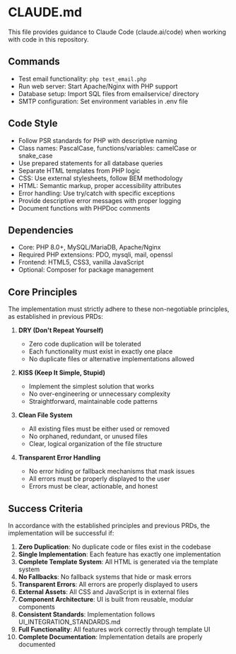 # CLAUDE.md

This file provides guidance to Claude Code (claude.ai/code) when working with code in this repository.

## Commands
- Test email functionality: `php test_email.php`
- Run web server: Start Apache/Nginx with PHP support
- Database setup: Import SQL files from emailservice/ directory
- SMTP configuration: Set environment variables in .env file

## Code Style
- Follow PSR standards for PHP with descriptive naming
- Class names: PascalCase, functions/variables: camelCase or snake_case
- Use prepared statements for all database queries
- Separate HTML templates from PHP logic
- CSS: Use external stylesheets, follow BEM methodology
- HTML: Semantic markup, proper accessibility attributes
- Error handling: Use try/catch with specific exceptions
- Provide descriptive error messages with proper logging
- Document functions with PHPDoc comments

## Dependencies
- Core: PHP 8.0+, MySQL/MariaDB, Apache/Nginx
- Required PHP extensions: PDO, mysqli, mail, openssl
- Frontend: HTML5, CSS3, vanilla JavaScript
- Optional: Composer for package management

## Core Principles

The implementation must strictly adhere to these non-negotiable principles, as established in previous PRDs:

1. **DRY (Don't Repeat Yourself)**
   - Zero code duplication will be tolerated
   - Each functionality must exist in exactly one place
   - No duplicate files or alternative implementations allowed

2. **KISS (Keep It Simple, Stupid)**
   - Implement the simplest solution that works
   - No over-engineering or unnecessary complexity
   - Straightforward, maintainable code patterns

3. **Clean File System**
   - All existing files must be either used or removed
   - No orphaned, redundant, or unused files
   - Clear, logical organization of the file structure

4. **Transparent Error Handling**
   - No error hiding or fallback mechanisms that mask issues
   - All errors must be properly displayed to the user
   - Errors must be clear, actionable, and honest

## Success Criteria

In accordance with the established principles and previous PRDs, the implementation will be successful if:

1. **Zero Duplication**: No duplicate code or files exist in the codebase
2. **Single Implementation**: Each feature has exactly one implementation
3. **Complete Template System**: All HTML is generated via the template system
4. **No Fallbacks**: No fallback systems that hide or mask errors
5. **Transparent Errors**: All errors are properly displayed to users
6. **External Assets**: All CSS and JavaScript is in external files
7. **Component Architecture**: UI is built from reusable, modular components
8. **Consistent Standards**: Implementation follows UI_INTEGRATION_STANDARDS.md
9. **Full Functionality**: All features work correctly through template UI
10. **Complete Documentation**: Implementation details are properly documented
